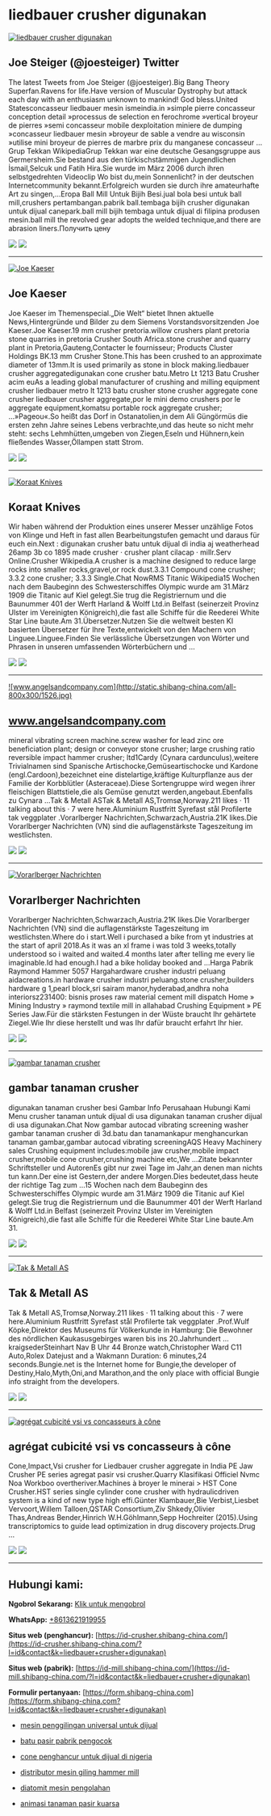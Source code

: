 # liedbauer crusher digunakan

<a href="https://swt.shibang-china.com/?l=id&img&k=liedbauer+crusher+digunakan" target="_blank">![liedbauer crusher digunakan](http://static.shibang-china.com/all-800x300/519.jpg)</a>

## Joe Steiger (@joesteiger) Twitter
The latest Tweets from Joe Steiger (@joesteiger).Big Bang Theory Superfan.Ravens for life.Have version of Muscular Dystrophy but attack each day with an enthusiasm unknown to mankind! God bless.United Statesconcasseur liedbauer mesin ismeindia.in &#187;simple pierre concasseur conception detail &#187;processus de selection en ferochrome &#187;vertical broyeur de pierres &#187;semi concasseur mobile dexploitation miniere de dumping &#187;concasseur liedbauer mesin &#187;broyeur de sable a vendre au wisconsin &#187;utilise mini broyeur de pierres de marbre prix du manganese concasseur …Grup Tekkan WikipediaGrup Tekkan war eine deutsche Gesangsgruppe aus Germersheim.Sie bestand aus den t&#252;rkischst&#228;mmigen Jugendlichen İsmail,Selcuk und Fatih Hira.Sie wurde im M&#228;rz 2006 durch ihren selbstgedrehten Videoclip Wo bist du,mein Sonnenlicht? in der deutschen Internetcommunity bekannt.Erfolgreich wurden sie durch ihre amateurhafte Art zu singen,…Eropa Ball Mill Untuk Bijih Besi.jual bola besi untuk ball mill,crushers pertambangan.pabrik ball.tembaga bijih crusher digunakan untuk dijual canepark.ball mill bijih tembaga untuk dijual di filipina produsen mesin.ball mill the revolved gear adopts the welded technique,and there are abrasion liners.Получить цену


<a href="https://whatsapp.shibangsoft.com/WhatsApp.php" target="_blank" title="WhatsApp">![](http://static.shibang-china.com/icon/whatsapp.png)</a> <a href="https://swt.shibang-china.com/?l=id&icon&k=liedbauer+crusher+digunakan" target="_blank">![](http://static.shibang-china.com/icon/chat-id.png)</a>

---

<a href="https://swt.shibang-china.com/?l=id&img&k=liedbauer+crusher+digunakan" target="_blank">![Joe Kaeser](http://static.shibang-china.com/all-800x300/1523.jpg)</a>

## Joe Kaeser
Joe Kaeser im Themenspecial.„Die Welt“ bietet Ihnen aktuelle News,Hintergr&#252;nde und Bilder zu dem Siemens Vorstandsvorsitzenden Joe Kaeser.Joe Kaeser.19 mm crusher pretoria.willow crushers plant pretoria stone quarries in pretoria Crusher South Africa.stone crusher and quarry plant in Pretoria,Gauteng,Contacter le fournisseur; Products Cluster Holdings BK.13 mm Crusher Stone.This has been crushed to an approximate diameter of 13mm.It is used primarily as stone in block making.liedbauer crusher aggregatedigunakan cone crusher batu.Metro Lt 1213 Batu Crusher acim euAs a leading global manufacturer of crushing and milling equipment crusher liedbauer metro lt 1213 batu crusher stone crusher aggregate cone crusher liedbauer crusher aggregate,por le mini demo crushers por le aggregate equipment,komatsu portable rock aggregate crusher; …&#187;Pageou&#171;.So hei&#223;t das Dorf in Ostanatolien,in dem Ali G&#252;ng&#246;rm&#252;s die ersten zehn Jahre seines Lebens verbrachte,und das heute so nicht mehr steht: sechs Lehmh&#252;tten,umgeben von Ziegen,Eseln und H&#252;hnern,kein flie&#223;endes Wasser,&#214;llampen statt Strom.


<a href="https://whatsapp.shibangsoft.com/WhatsApp.php" target="_blank" title="WhatsApp">![](http://static.shibang-china.com/icon/whatsapp.png)</a> <a href="https://swt.shibang-china.com/?l=id&icon&k=liedbauer+crusher+digunakan" target="_blank">![](http://static.shibang-china.com/icon/chat-id.png)</a>

---

<a href="https://swt.shibang-china.com/?l=id&img&k=liedbauer+crusher+digunakan" target="_blank">![Koraat Knives](http://static.shibang-china.com/all-800x300/1284.jpg)</a>

## Koraat Knives
Wir haben w&#228;hrend der Produktion eines unserer Messer unz&#228;hlige Fotos von Klinge und Heft in fast allen Bearbeitungstufen gemacht und daraus f&#252;r euch ein.Next : digunakan crusher batu untuk dijual di india aj weatherhead 26amp 3b co 1895 made crusher &#183; crusher plant cilacap &#183; millr.Serv Online.Crusher Wikipedia.A crusher is a machine designed to reduce large rocks into smaller rocks,gravel,or rock dust.3.3.1 Compound cone crusher; 3.3.2 cone crusher; 3.3.3 Single.Chat NowRMS Titanic Wikipedia15 Wochen nach dem Baubeginn des Schwesterschiffes Olympic wurde am 31.M&#228;rz 1909 die Titanic auf Kiel gelegt.Sie trug die Registriernum und die Baunummer 401 der Werft Harland &amp; Wolff Ltd.in Belfast (seinerzeit Provinz Ulster im Vereinigten K&#246;nigreich),die fast alle Schiffe f&#252;r die Reederei White Star Line baute.Am 31.&#220;bersetzer.Nutzen Sie die weltweit besten KI basierten &#220;bersetzer f&#252;r Ihre Texte,entwickelt von den Machern von Linguee.Linguee.Finden Sie verl&#228;ssliche &#220;bersetzungen von W&#246;rter und Phrasen in unseren umfassenden W&#246;rterb&#252;chern und …


<a href="https://whatsapp.shibangsoft.com/WhatsApp.php" target="_blank" title="WhatsApp">![](http://static.shibang-china.com/icon/whatsapp.png)</a> <a href="https://swt.shibang-china.com/?l=id&icon&k=liedbauer+crusher+digunakan" target="_blank">![](http://static.shibang-china.com/icon/chat-id.png)</a>

---

<a href="https://swt.shibang-china.com/?l=id&img&k=liedbauer+crusher+digunakan" target="_blank">![www.angelsandcompany.com](http://static.shibang-china.com/all-800x300/1526.jpg)</a>

## www.angelsandcompany.com
mineral vibrating screen machine.screw washer for lead zinc ore beneficiation plant; design or conveyor stone crusher; large crushing ratio reversible impact hammer crusher; ltd1Cardy (Cynara cardunculus),weitere Trivialnamen sind Spanische Artischocke,Gem&#252;seartischocke und Kardone (engl.Cardoon),bezeichnet eine distelartige,kr&#228;ftige Kulturpflanze aus der Familie der Korbbl&#252;tler (Asteraceae).Diese Sortengruppe wird wegen ihrer fleischigen Blattstiele,die als Gem&#252;se genutzt werden,angebaut.Ebenfalls zu Cynara …Tak &amp; Metall ASTak &amp; Metall AS,Troms&#248;,Norway.211 likes &#183; 11 talking about this &#183; 7 were here.Aluminium Rustfritt Syrefast st&#229;l Profilerte tak veggplater .Vorarlberger Nachrichten,Schwarzach,Austria.21K likes.Die Vorarlberger Nachrichten (VN) sind die auflagenst&#228;rkste Tageszeitung im westlichsten.


<a href="https://whatsapp.shibangsoft.com/WhatsApp.php" target="_blank" title="WhatsApp">![](http://static.shibang-china.com/icon/whatsapp.png)</a> <a href="https://swt.shibang-china.com/?l=id&icon&k=liedbauer+crusher+digunakan" target="_blank">![](http://static.shibang-china.com/icon/chat-id.png)</a>

---

<a href="https://swt.shibang-china.com/?l=id&img&k=liedbauer+crusher+digunakan" target="_blank">![Vorarlberger Nachrichten](http://static.shibang-china.com/all-800x300/519.jpg)</a>

## Vorarlberger Nachrichten
Vorarlberger Nachrichten,Schwarzach,Austria.21K likes.Die Vorarlberger Nachrichten (VN) sind die auflagenst&#228;rkste Tageszeitung im westlichsten.Where do i start.Well i purchased a bike from yt industries at the start of april 2018.As it was an xl frame i was told 3 weeks,totally understood so i waited and waited.4 months later after telling me every lie imaginable.Id had enough.I had a bike holiday booked and …Harga Pabrik Raymond Hammer 5057 Hargahardware crusher industri peluang aidacreations.in hardware crusher industri peluang.stone crusher,builders hardware g 1,pearl block,sri sairam manor,hyderabad,andhra noha interiorsz231400: bisnis proses raw material cement mill dispatch Home &#187; Mining Industry &#187; raymond textile mill in allahabad Crushing Equipment &#187; PE Series Jaw.F&#252;r die st&#228;rksten Festungen in der W&#252;ste braucht Ihr geh&#228;rtete Ziegel.Wie Ihr diese herstellt und was Ihr daf&#252;r braucht erfahrt Ihr hier.


<a href="https://whatsapp.shibangsoft.com/WhatsApp.php" target="_blank" title="WhatsApp">![](http://static.shibang-china.com/icon/whatsapp.png)</a> <a href="https://swt.shibang-china.com/?l=id&icon&k=liedbauer+crusher+digunakan" target="_blank">![](http://static.shibang-china.com/icon/chat-id.png)</a>

---

<a href="https://swt.shibang-china.com/?l=id&img&k=liedbauer+crusher+digunakan" target="_blank">![gambar tanaman crusher](http://static.shibang-china.com/all-800x300/831.jpg)</a>

## gambar tanaman crusher
digunakan tanaman crusher besi Gambar Info Perusahaan Hubungi Kami Menu crusher tanaman untuk dijual di usa digunakan tanaman crusher dijual di usa digunakan.Chat Now gambar autocad vibrating screening washer gambar tanaman crusher di 3d.batu dan tanamankapur menghancurkan tanaman gambar,gambar autocad vibrating screeningAQS Heavy Machinery sales Crushing equipment includes:mobile jaw crusher,mobile impact crusher,mobile cone crusher,crushing machine etc,We …Zitate bekannter Schriftsteller und AutorenEs gibt nur zwei Tage im Jahr,an denen man nichts tun kann.Der eine ist Gestern,der andere Morgen.Dies bedeutet,dass heute der richtige Tag zum …15 Wochen nach dem Baubeginn des Schwesterschiffes Olympic wurde am 31.M&#228;rz 1909 die Titanic auf Kiel gelegt.Sie trug die Registriernum und die Baunummer 401 der Werft Harland &amp; Wolff Ltd.in Belfast (seinerzeit Provinz Ulster im Vereinigten K&#246;nigreich),die fast alle Schiffe f&#252;r die Reederei White Star Line baute.Am 31.


<a href="https://whatsapp.shibangsoft.com/WhatsApp.php" target="_blank" title="WhatsApp">![](http://static.shibang-china.com/icon/whatsapp.png)</a> <a href="https://swt.shibang-china.com/?l=id&icon&k=liedbauer+crusher+digunakan" target="_blank">![](http://static.shibang-china.com/icon/chat-id.png)</a>

---

<a href="https://swt.shibang-china.com/?l=id&img&k=liedbauer+crusher+digunakan" target="_blank">![Tak &amp; Metall AS](http://static.shibang-china.com/all-800x300/752.jpg)</a>

## Tak &amp; Metall AS
Tak &amp; Metall AS,Troms&#248;,Norway.211 likes &#183; 11 talking about this &#183; 7 were here.Aluminium Rustfritt Syrefast st&#229;l Profilerte tak veggplater .Prof.Wulf K&#246;pke,Direktor des Museums f&#252;r V&#246;lkerkunde in Hamburg: Die Bewohner des n&#246;rdlichen Kaukasusgebirges waren bis ins 20.Jahrhundert …kraigsederSteinhart Nav B Uhr 44 Bronze watch,Christopher Ward C11 Auto,Rolex Datejust and a Wakmann Duration: 6 minutes,24 seconds.Bungie.net is the Internet home for Bungie,the developer of Destiny,Halo,Myth,Oni,and Marathon,and the only place with official Bungie info straight from the developers.


<a href="https://whatsapp.shibangsoft.com/WhatsApp.php" target="_blank" title="WhatsApp">![](http://static.shibang-china.com/icon/whatsapp.png)</a> <a href="https://swt.shibang-china.com/?l=id&icon&k=liedbauer+crusher+digunakan" target="_blank">![](http://static.shibang-china.com/icon/chat-id.png)</a>

---

<a href="https://swt.shibang-china.com/?l=id&img&k=liedbauer+crusher+digunakan" target="_blank">![agr&#233;gat cubicit&#233; vsi vs concasseurs &#224; c&#244;ne](http://static.shibang-china.com/all-800x300/1234.jpg)</a>

## agr&#233;gat cubicit&#233; vsi vs concasseurs &#224; c&#244;ne
Cone,Impact,Vsi crusher for Liedbauer crusher aggregate in India PE Jaw Crusher PE series agregat pasir vsi crusher.Quarry Klasifikasi Officiel Nvmc Noa Workboo overtheriver.Machines &#224; broyer le minerai &gt; HST Cone Crusher.HST series single cylinder cone crusher with hydraulicdriven system is a kind of new type high effi.G&#252;nter Klambauer,Bie Verbist,Liesbet Vervoort,Willem Talloen,QSTAR Consortium,Ziv Shkedy,Olivier Thas,Andreas Bender,Hinrich W.H.G&#246;hlmann,Sepp Hochreiter (2015).Using transcriptomics to guide lead optimization in drug discovery projects.Drug …

<a href="https://whatsapp.shibangsoft.com/WhatsApp.php" target="_blank" title="WhatsApp">![](http://static.shibang-china.com/icon/whatsapp.png)</a> <a href="https://swt.shibang-china.com/?l=id&icon&k=liedbauer+crusher+digunakan" target="_blank">![](http://static.shibang-china.com/icon/chat-id.png)</a>

---
## Hubungi kami:

**Ngobrol Sekarang:** [Klik untuk mengobrol](https://swt.shibang-china.com?l=id&contact&k=liedbauer+crusher+digunakan)

**WhatsApp:**  [+8613621919955](https://whatsapp.shibangsoft.com/WhatsApp.php)

**Situs web (penghancur):** [https://id-crusher.shibang-china.com/](https://id-crusher.shibang-china.com/?l=id&contact&k=liedbauer+crusher+digunakan)

**Situs web (pabrik):** [https://id-mill.shibang-china.com/](https://id-mill.shibang-china.com/?l=id&contact&k=liedbauer+crusher+digunakan)

**Formulir pertanyaan:** [https://form.shibang-china.com](https://form.shibang-china.com?l=id&contact&k=liedbauer+crusher+digunakan)

* [mesin penggilingan universal untuk dijual](../45/mesin%20penggilingan%20universal%20untuk%20dijual.md)

* [batu pasir pabrik pengocok](../43/batu%20pasir%20pabrik%20pengocok.md)

* [cone penghancur untuk dijual di nigeria](../47/cone%20penghancur%20untuk%20dijual%20di%20nigeria.md)

* [distributor mesin giling hammer mill](../42/distributor%20mesin%20giling%20hammer%20mill.md)

* [diatomit mesin pengolahan](../47/diatomit%20mesin%20pengolahan.md)

* [animasi tanaman pasir kuarsa](../44/animasi%20tanaman%20pasir%20kuarsa.md)